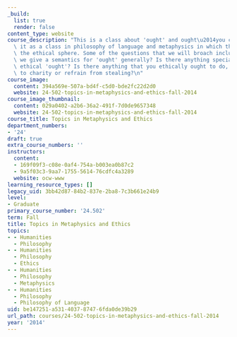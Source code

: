 ```yaml
---
_build:
  list: true
  render: false
content_type: website
course_description: "This is a class about 'ought' and ought\u2014you can think of\
  \ it as a class in philosophy of language and metaphysics in which the focus is\
  \ the ethical sphere. Some of the questions that we will broach include: How should\
  \ we give a semantics for 'ought' generally? Is there anything special about the\
  \ ethical 'ought'? Is there anything that you ethically ought to do, e.g., give\
  \ to charity or refrain from stealing?\n"
course_image:
  content: 394a569e-507a-bd4f-c5d0-bde2fc22d2d0
  website: 24-502-topics-in-metaphysics-and-ethics-fall-2014
course_image_thumbnail:
  content: 029a0402-a2b6-36a2-491f-7d0de9657348
  website: 24-502-topics-in-metaphysics-and-ethics-fall-2014
course_title: Topics in Metaphysics and Ethics
department_numbers:
- '24'
draft: true
extra_course_numbers: ''
instructors:
  content:
  - 169f09f3-c08e-0af4-754a-b003ea0b87c2
  - 9a5f03c3-9aa7-1755-5614-76cdfc4a3289
  website: ocw-www
learning_resource_types: []
legacy_uid: 3bb42d87-84b2-837e-2ba8-7c3b661e24b9
level:
- Graduate
primary_course_number: '24.502'
term: Fall
title: Topics in Metaphysics and Ethics
topics:
- - Humanities
  - Philosophy
- - Humanities
  - Philosophy
  - Ethics
- - Humanities
  - Philosophy
  - Metaphysics
- - Humanities
  - Philosophy
  - Philosophy of Language
uid: be147251-a531-4037-8747-6fda0de39b29
url_path: courses/24-502-topics-in-metaphysics-and-ethics-fall-2014
year: '2014'
---
```

